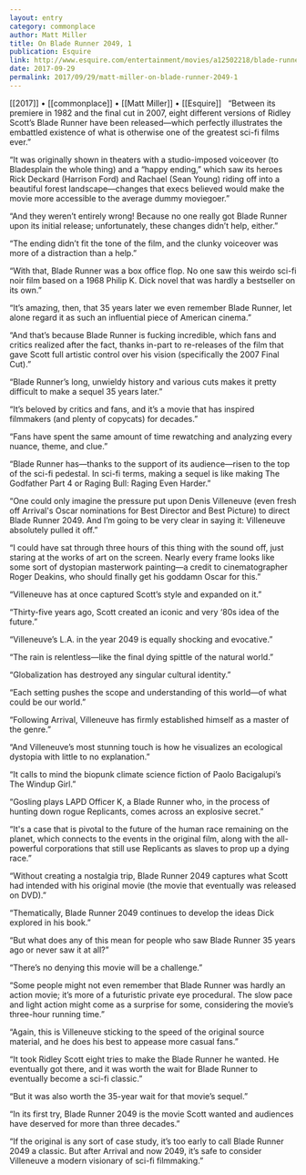 ```yaml
---
layout: entry
category: commonplace
author: Matt Miller
title: On Blade Runner 2049, 1
publication: Esquire
link: http://www.esquire.com/entertainment/movies/a12502218/blade-runner-2049-review-spoiler-free/
date: 2017-09-29
permalink: 2017/09/29/matt-miller-on-blade-runner-2049-1
---
```


[[2017]] • [[commonplace]] • [[Matt Miller]] • [[Esquire]] 
 
“Between its premiere in 1982 and the final cut in 2007, eight different versions of Ridley Scott’s Blade Runner have been released—which perfectly illustrates the embattled existence of what is otherwise one of the greatest sci-fi films ever.”

“It was originally shown in theaters with a studio-imposed voiceover (to Bladesplain the whole thing) and a “happy ending,” which saw its heroes Rick Deckard (Harrison Ford) and Rachael (Sean Young) riding off into a beautiful forest landscape—changes that execs believed would make the movie more accessible to the average dummy moviegoer.”

“And they weren’t entirely wrong! Because no one really got Blade Runner upon its initial release; unfortunately, these changes didn’t help, either.”

“The ending didn’t fit the tone of the film, and the clunky voiceover was more of a distraction than a help.”

“With that, Blade Runner was a box office flop. No one saw this weirdo sci-fi noir film based on a 1968 Philip K. Dick novel that was hardly a bestseller on its own.”

“It’s amazing, then, that 35 years later we even remember Blade Runner, let alone regard it as such an influential piece of American cinema.”

“And that’s because Blade Runner is fucking incredible, which fans and critics realized after the fact, thanks in-part to re-releases of the film that gave Scott full artistic control over his vision (specifically the 2007 Final Cut).”

“Blade Runner’s long, unwieldy history and various cuts makes it pretty difficult to make a sequel 35 years later.”

“It’s beloved by critics and fans, and it’s a movie that has inspired filmmakers (and plenty of copycats) for decades.”

“Fans have spent the same amount of time rewatching and analyzing every nuance, theme, and clue.”

“Blade Runner has—thanks to the support of its audience—risen to the top of the sci-fi pedestal. In sci-fi terms, making a sequel is like making The Godfather Part 4 or Raging Bull: Raging Even Harder.”

“One could only imagine the pressure put upon Denis Villeneuve (even fresh off Arrival's Oscar nominations for Best Director and Best Picture) to direct Blade Runner 2049. And I’m going to be very clear in saying it: Villeneuve absolutely pulled it off.”

“I could have sat through three hours of this thing with the sound off, just staring at the works of art on the screen. Nearly every frame looks like some sort of dystopian masterwork painting—a credit to cinematographer Roger Deakins, who should finally get his goddamn Oscar for this.”

“Villeneuve has at once captured Scott’s style and expanded on it.”

“Thirty-five years ago, Scott created an iconic and very ‘80s idea of the future.”

“Villeneuve’s L.A. in the year 2049 is equally shocking and evocative.”

“The rain is relentless—like the final dying spittle of the natural world.”

“Globalization has destroyed any singular cultural identity.”

“Each setting pushes the scope and understanding of this world—of what could be our world.”

“Following Arrival, Villeneuve has firmly established himself as a master of the genre.”

“And Villeneuve’s most stunning touch is how he visualizes an ecological dystopia with little to no explanation.”

“It calls to mind the biopunk climate science fiction of Paolo Bacigalupi’s The Windup Girl.”

“Gosling plays LAPD Officer K, a Blade Runner who, in the process of hunting down rogue Replicants, comes across an explosive secret.”

“It's a case that is pivotal to the future of the human race remaining on the planet, which connects to the events in the original film, along with the all-powerful corporations that still use Replicants as slaves to prop up a dying race.”

“Without creating a nostalgia trip, Blade Runner 2049 captures what Scott had intended with his original movie (the movie that eventually was released on DVD).”

“Thematically, Blade Runner 2049 continues to develop the ideas Dick explored in his book.”

“But what does any of this mean for people who saw Blade Runner 35 years ago or never saw it at all?”

“There’s no denying this movie will be a challenge.”

“Some people might not even remember that Blade Runner was hardly an action movie; it’s more of a futuristic private eye procedural. The slow pace and light action might come as a surprise for some, considering the movie’s three-hour running time.”

“Again, this is Villeneuve sticking to the speed of the original source material, and he does his best to appease more casual fans.”

“It took Ridley Scott eight tries to make the Blade Runner he wanted. He eventually got there, and it was worth the wait for Blade Runner to eventually become a sci-fi classic.”

“But it was also worth the 35-year wait for that movie’s sequel.”

“In its first try, Blade Runner 2049 is the movie Scott wanted and audiences have deserved for more than three decades.”

“If the original is any sort of case study, it’s too early to call Blade Runner 2049 a classic. But after Arrival and now 2049, it’s safe to consider Villeneuve a modern visionary of sci-fi filmmaking.”

